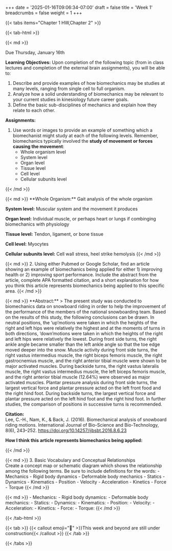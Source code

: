 +++
date = '2025-01-16T09:06:34-07:00'
draft = false
title = 'Week 1'
breadcrumbs = false
weight = 1
+++

{{< tabs items="Chapter 1 HW,Chapter 2" >}}

{{< tab-html >}}

{{< md >}}

Due Thursday, January 16th

**Learning Objectives:** Upon completion of the following topic (from in class lectures and completion of the external brain assignments), you will be able to:
1. Describe and provide examples of how biomechanics may be studies at many levels,
ranging from single cell to full organism.
2. Analyze how a solid understanding of biomechanics may be relevant to your current
studies in kinesiology future career goals.
3. Define the basic sub-disciplines of mechanics and explain how they relate to each other.

**Assignments:**
1. Use words or images to provide an example of something which a biomechanist might study at each of the following levels. Remember, biomechanics typically involved the **study of movement or forces causing the movement**:
    - Whole organism level
    - System level
    - Organ level
    - Tissue level
    - Cell level
    - Cellular subunits level

{{< /md >}}

<div class="mx-auto p-4 border rounded-lg border-blue-500 shadow-sm">
{{< md >}}
**Whole Organism:** Gait analysis of the whole organism

**System level:** Muscular system and the movement it produces

**Organ level:** Individual muscle, or perhaps heart or lungs if combinging biomechanics with physiology

**Tissue level:** Tendon, ligament, or bone tissue

**Cell level:** Myocytes

**Cellular subunits level:** Cell wall stress, heel strike hemolysis
{{< /md >}}
</div>

{{< md >}}
2. Using either Pubmed or Google Scholar, find an article showing an example of
biomechanics being applied for either 1) improving health or 2) improving sport
performance. Include the abstract from the article, complete APA formatted citation, and a short explanation for how you think this article represents biomechanics being applied to this specific area.
{{< /md >}}

<div class="mx-auto p-4 border rounded-lg border-blue-500 shadow-sm">
{{< md >}}
**Abstract:**
> The present study was conducted to biomechanics data on snowboard riding in order to help the improvement of the performance of the members of the national snowboarding team. Based on the results of this study, the following conclusions can be drawn. In neutral positions, the ‘up’motions were taken in which the heights of the right and left hips were relatively the highest and at the moments of turns in both directions, ‘down’motions were taken in which the heights of the right and left hips were relatively the lowest. During front side turns, the right ankle angle became smaller than the left ankle angle so that the toe edge moved deeper into the snow. Muscle activity during front side turns, the right vastus intermedius muscle, the right biceps femoris muscle, the right gastrocnemius muscle, and the right anterior tibial muscle were shown to be major activated muscles. During backside turns, the right vastus lateralis muscle, the right vastus intermedius muscle, the left biceps femoris muscle, and the right anterior tibial muscle (12.64%) were observed as major activated muscles. Plantar pressure analysis during front side turns, the largest vertical force and plantar pressure acted on the left front food and the right hind foot. During backside turns, the largest vertical force and plantar pressure acted on the left hind foot and the right hind foot. In further studies, the comparison of positions in successive turns is recommended.

**Citation:**  
Lee, C.-H., Nam, K., & Back, J. (2016). Biomechanical analysis of snowboard riding motions. International Journal of Bio-Science and Bio-Technology, 8(6), 243–252. https://doi.org/10.14257/ijbsbt.2016.8.6.23

**How I think this article represents biomechanics being applied:**

{{< /md >}}
</div>

{{< md >}}
3. Basic Vocabulary and Conceptual Relationships  
Create a concept map or schematic diagram which shows the relationship among the following terms. Be sure to include definitions for the words:
    - Mechanics
    - Rigid body dynamics
    - Deformable body mechanics
    - Statics
    - Dynamics
    - Kinematics
    - Position
    - Velocity
    - Acceleration
    - Kinetics
    - Force
    - Torque
{{< /md >}}

<div class="mx-auto p-4 border rounded-lg border-blue-500 shadow-sm">
{{< md >}}
- Mechanics:
- Rigid body dynamics:
- Deformable body mechanics:
- Statics:
- Dynamics:
- Kinematics:
- Position:
- Velocity:
- Acceleration:
- Kinetics:
- Force:
- Torque:
{{< /md >}}
</div>

{{< /tab-html >}}

{{< tab >}}
{{< callout emoji="🔨" >}}This week and beyond are still under construction{{< /callout >}}
{{< /tab >}}

{{< /tabs >}}
